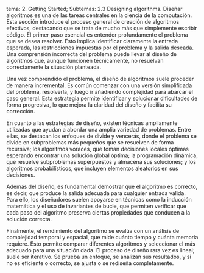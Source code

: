  tema: 2. Getting Started; Subtemas: 2.3 Designing algorithms.
Diseñar algoritmos es una de las tareas centrales en la ciencia de la computación. Esta sección introduce el proceso general de creación de algoritmos efectivos, destacando que se trata de mucho más que simplemente escribir código. El primer paso esencial es entender profundamente el problema que se desea resolver. Esto implica identificar claramente la entrada esperada, las restricciones impuestas por el problema y la salida deseada. Una comprensión incorrecta del problema puede llevar al diseño de algoritmos que, aunque funcionen técnicamente, no resuelvan correctamente la situación planteada.

Una vez comprendido el problema, el diseño de algoritmos suele proceder de manera incremental. Es común comenzar con una versión simplificada del problema, resolverla, y luego ir añadiendo complejidad para abarcar el caso general. Esta estrategia permite identificar y solucionar dificultades de forma progresiva, lo que mejora la claridad del diseño y facilita su corrección.

En cuanto a las estrategias de diseño, existen técnicas ampliamente utilizadas que ayudan a abordar una amplia variedad de problemas. Entre ellas, se destacan los enfoques de divide y vencerás, donde el problema se divide en subproblemas más pequeños que se resuelven de forma recursiva; los algoritmos voraces, que toman decisiones locales óptimas esperando encontrar una solución global óptima; la programación dinámica, que resuelve subproblemas superpuestos y almacena sus soluciones; y los algoritmos probabilísticos, que incluyen elementos aleatorios en sus decisiones.

Además del diseño, es fundamental demostrar que el algoritmo es correcto, es decir, que produce la salida adecuada para cualquier entrada válida. Para ello, los diseñadores suelen apoyarse en técnicas como la inducción matemática y el uso de invariantes de bucle, que permiten verificar que cada paso del algoritmo preserva ciertas propiedades que conducen a la solución correcta.

Finalmente, el rendimiento del algoritmo se evalúa con un análisis de complejidad temporal y espacial, que mide cuánto tiempo y cuánta memoria requiere. Esto permite comparar diferentes algoritmos y seleccionar el más adecuado para una situación dada. El proceso de diseño rara vez es lineal; suele ser iterativo. Se prueba un enfoque, se analizan sus resultados, y si no es eficiente o correcto, se ajusta o se rediseña completamente.
